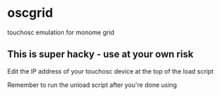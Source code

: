 # oscgrid
touchosc emulation for monome grid

## This is super hacky - use at your own risk

Edit the IP address of your touchosc device at the top of the load script

Remember to run the unload script after you're done using 
